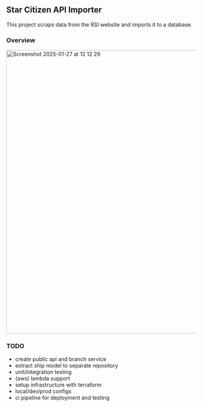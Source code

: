## Star Citizen API Importer

This project scraps data from the RSI website and imports it to a database.

### Overview

<img width="750" alt="Screenshot 2025-01-27 at 12 12 29" src="https://github.com/user-attachments/assets/7685dda7-d779-488e-9cd2-9ce7744ba0e2" />

### TODO
- create public api and branch service
- extract ship model to separate repository
- unit/integration testing
- (aws) lambda support
- setup infrastructure with terraform
- local/dev/prod configs
- ci pipeline for deployment and testing
